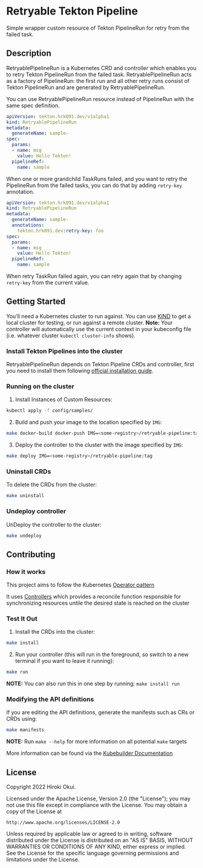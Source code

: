 # Retryable Tekton Pipeline
Simple wrapper custom resource of Tekton PipelineRun for retry from the failed task.

## Description
RetryablePipelineRun is a Kubernetes CRD and controller which enables you to retry Tekton PipelineRun from the failed task.
RetryablePipelineRun acts as a factory of PipelineRun: the first run and all other retry runs consist of Tekton PipelineRun
and are generated by RetryablePipelineRun.

You can use RetryablePipelineRun resource instead of PipelineRun with the same spec definition.

```yaml
apiVersion: tekton.hrk091.dev/v1alpha1
kind: RetryablePipelineRun
metadata:
  generateName: sample-
spec:
  params:
  - name: msg
    value: Hello Tekton!
  pipelineRef:
    name: sample
```

When one or more grandchild TaskRuns failed, and you want to retry the PipelineRun from the failed tasks,
you can do that by adding `retry-key` annotation.

```yaml
apiVersion: tekton.hrk091.dev/v1alpha1
kind: RetryablePipelineRun
metadata:
  generateName: sample-
  annotations:
    tekton.hrk091.dev:retry-key: foo
spec:
  params:
  - name: msg
    value: Hello Tekton!
  pipelineRef:
    name: sample
```

When retry TaskRun failed again, you can retry again that by changing `retry-key` from the current value.


## Getting Started
You’ll need a Kubernetes cluster to run against. You can use [KIND](https://sigs.k8s.io/kind) to get a local cluster for testing, or run against a remote cluster.
**Note:** Your controller will automatically use the current context in your kubeconfig file (i.e. whatever cluster `kubectl cluster-info` shows).


### Install Tekton Pipelines into the cluster
RetryablePipelineRun depends on Tekton Pipeline CRDs and controller, first you need to install them following [official installation guide](https://github.com/tektoncd/pipeline/blob/main/docs/install.md).


### Running on the cluster
1. Install Instances of Custom Resources:

```sh
kubectl apply -f config/samples/
```

2. Build and push your image to the location specified by `IMG`:
	
```sh
make docker-build docker-push IMG=<some-registry>/retryable-pipeline:tag
```
	
3. Deploy the controller to the cluster with the image specified by `IMG`:

```sh
make deploy IMG=<some-registry>/retryable-pipeline:tag
```

### Uninstall CRDs
To delete the CRDs from the cluster:

```sh
make uninstall
```

### Undeploy controller
UnDeploy the controller to the cluster:

```sh
make undeploy
```

## Contributing

### How it works
This project aims to follow the Kubernetes [Operator pattern](https://kubernetes.io/docs/concepts/extend-kubernetes/operator/)

It uses [Controllers](https://kubernetes.io/docs/concepts/architecture/controller/) 
which provides a reconcile function responsible for synchronizing resources untile the desired state is reached on the cluster 

### Test It Out
1. Install the CRDs into the cluster:

```sh
make install
```

2. Run your controller (this will run in the foreground, so switch to a new terminal if you want to leave it running):

```sh
make run
```

**NOTE:** You can also run this in one step by running: `make install run`

### Modifying the API definitions
If you are editing the API definitions, generate the manifests such as CRs or CRDs using:

```sh
make manifests
```

**NOTE:** Run `make --help` for more information on all potential `make` targets

More information can be found via the [Kubebuilder Documentation](https://book.kubebuilder.io/introduction.html)

## License

Copyright 2022 Hiroki Okui.

Licensed under the Apache License, Version 2.0 (the "License");
you may not use this file except in compliance with the License.
You may obtain a copy of the License at

    http://www.apache.org/licenses/LICENSE-2.0

Unless required by applicable law or agreed to in writing, software
distributed under the License is distributed on an "AS IS" BASIS,
WITHOUT WARRANTIES OR CONDITIONS OF ANY KIND, either express or implied.
See the License for the specific language governing permissions and
limitations under the License.


